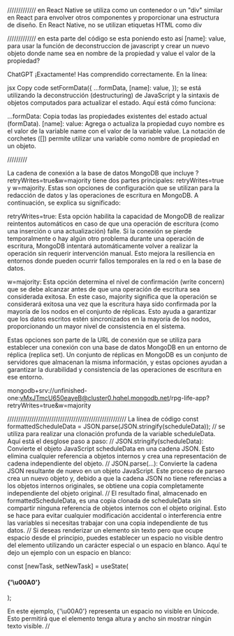 /////////////
<View> en React Native se utiliza como un contenedor o un "div" similar en React para envolver otros componentes y proporcionar una estructura de diseño. En React Native, no se utilizan etiquetas HTML como div

/////////////
en esta parte del código se esta poniendo esto así [name]: value, para usar la función de deconstruccion de javascript y crear un nuevo objeto donde name sea en nombre de la propiedad y value el valor de la propiedad?

ChatGPT
¡Exactamente! Has comprendido correctamente. En la línea:

jsx
Copy code
setFormData({
  ...formData,
  [name]: value,
});
se está utilizando la deconstrucción (destructuring) de JavaScript y la sintaxis de objetos computados para actualizar el estado. Aquí está cómo funciona:

...formData: Copia todas las propiedades existentes del estado actual (formData).
[name]: value: Agrega o actualiza la propiedad cuyo nombre es el valor de la variable name con el valor de la variable value. La notación de corchetes ([]) permite utilizar una variable como nombre de propiedad en un objeto.

/////////

La cadena de conexión a la base de datos MongoDB que incluye ?retryWrites=true&w=majority tiene dos partes principales: retryWrites=true y w=majority. Estas son opciones de configuración que se utilizan para la redacción de datos y las operaciones de escritura en MongoDB. A continuación, se explica su significado:

retryWrites=true: Esta opción habilita la capacidad de MongoDB de realizar reintentos automáticos en caso de que una operación de escritura (como una inserción o una actualización) falle. Si la conexión se pierde temporalmente o hay algún otro problema durante una operación de escritura, MongoDB intentará automáticamente volver a realizar la operación sin requerir intervención manual. Esto mejora la resiliencia en entornos donde pueden ocurrir fallos temporales en la red o en la base de datos.

w=majority: Esta opción determina el nivel de confirmación (write concern) que se debe alcanzar antes de que una operación de escritura sea considerada exitosa. En este caso, majority significa que la operación se considerará exitosa una vez que la escritura haya sido confirmada por la mayoría de los nodos en el conjunto de réplicas. Esto ayuda a garantizar que los datos escritos estén sincronizados en la mayoría de los nodos, proporcionando un mayor nivel de consistencia en el sistema.

Estas opciones son parte de la URL de conexión que se utiliza para establecer una conexión con una base de datos MongoDB en un entorno de réplica (replica set). Un conjunto de réplicas en MongoDB es un conjunto de servidores que almacenan la misma información, y estas opciones ayudan a garantizar la durabilidad y consistencia de las operaciones de escritura en ese entorno.


mongodb+srv://unfinished-one:vMxJTmcU650eayeB@cluster0.hqhel.mongodb.net/rpg-life-app?retryWrites=true&w=majority


//////////////////////////////////////////////////////
La línea de código const formattedScheduleData = JSON.parse(JSON.stringify(scheduleData)); 
//
se utiliza para realizar una clonación profunda de la variable scheduleData. Aquí está el desglose paso a paso:
//
JSON.stringify(scheduleData): Convierte el objeto JavaScript scheduleData en una cadena JSON. Esto elimina cualquier referencia a objetos internos y crea una representación de cadena independiente del objeto.
//
JSON.parse(...): Convierte la cadena JSON resultante de nuevo en un objeto JavaScript. Este proceso de parseo crea un nuevo objeto y, debido a que la cadena JSON no tiene referencias a los objetos internos originales, se obtiene una copia completamente independiente del objeto original.
//
El resultado final, almacenado en formattedScheduleData, es una copia clonada de scheduleData sin compartir ninguna referencia de objetos internos con el objeto original. Esto se hace para evitar cualquier modificación accidental o interferencia entre las variables si necesitas trabajar con una copia independiente de tus datos.
//
Si deseas renderizar un elemento sin texto pero que ocupe espacio desde el principio, puedes establecer un espacio no visible dentro del elemento utilizando un carácter especial o un espacio en blanco. Aquí te dejo un ejemplo con un espacio en blanco:

const [newTask, setNewTask] = useState(<h4 className="onDeletingSuccess fade-out">{'\u00A0'}</h4>);

En este ejemplo, {'\u00A0'} representa un espacio no visible en Unicode. Esto permitirá que el elemento tenga altura y ancho sin mostrar ningún texto visible.
//

